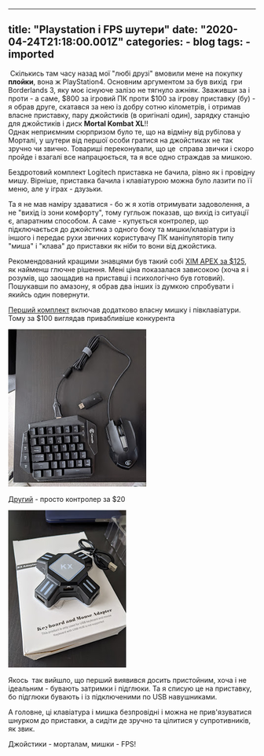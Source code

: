 
---
title: "Playstation і FPS шутери"
date: "2020-04-24T21:18:00.001Z"
categories:
    - blog
tags:
    - imported
---


 Скількись там часу назад мої "любі друзі" вмовили мене на покупку **плойки**, вона ж PlayStation4\. Основним аргументом за був вихід  гри Borderlands 3, яку моє існуюче залізо не тягнуло ажніяк. Зваживши за і проти \- а саме, $800 за ігровий ПК проти $100 за ігрову приставку (бу) \- я обрав друге, скатався за нею із добру сотню кілометрів, і отримав власне приставку, пару джойстиків (в оригіналі один), зарядку станцію для джойстиків і диск **Mortal Kombat XL**!!  
Однак неприємним сюрпризом було те, що на відміну від рубілова у Морталі, у шутери від першої особи гратися на джойстиках не так зручно чи звично. Товариші переконували, що це  справа звички і скоро пройде і взагалі все напрацюється, та я все одно страждав за мишкою.

Бездротовий комплект Logitech приставка не бачила, рівно як і провідну мишу. Вірніше, приставка бачила і клавіатурою можна було лазити по її меню, але у іграх \- дзузьки. 

Та я не мав наміру здаватися \- бо ж я хотів отримувати задоволення, а не "вихід із зони комфорту", тому гугльож показав, що вихід із ситуації є, апаратним способом. А саме \- купується контролер, що підключається до джойстика з одного боку та мишки/клавіатури із іншого і передає рухи звичних користувачу ПК маніпуляторів типу "миша" і "клава" до приставки як ніби то вони від джойстика.

Рекомендований кращими знавцями був такий собі [XIM APEX за $125](https://www.amazon.com/XIM-APEX-Keyboard-Mouse-Adapter/dp/B079SS1CCR), як найменш глючне рішення. Мені ціна показалася зависокою (хоча я і розумів, що заощадив на приставці і психологічно був готовий). Пошукавши по амазону, я обрав два інших із думкою спробувати і якийсь один повернути.

  


[Перший комплект](https://www.amazon.com/gp/product/B07N2SSWHV) включав додатково власну мишку і півклавіатури. Тому за $100 виглядав привабливіше конкурента

[![](thumb_00.jpg)](img00.jpg)

  


[Другий](https://www.amazon.com/gp/product/B07ZHLF5L6) \- просто контролер за $20

[![](thumb_01.jpg)](img01.jpg)

  


Якось  так вийшло, що перший виявився досить пристойним, хоча і не ідеальним \- бувають затримки і підглюки. Та я списую це на приставку, бо підглюки бувають і із підключеними по USB навушниками.

А головне, ці клавіатура і мишка безпровідні і можна не прив'язуватися шнурком до приставки, а сидіти де зручно та цілитися у супротивників, як звик.

Джойстики \- морталам, мишки \- FPS!

  


  


